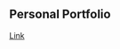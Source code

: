 ## Personal Portfolio

[Link](https://portfolio-kanwarbir02.vercel.app/)

<!-- ![Portfolio Website](https://i.ibb.co/WgPMpts/image.png) -->
